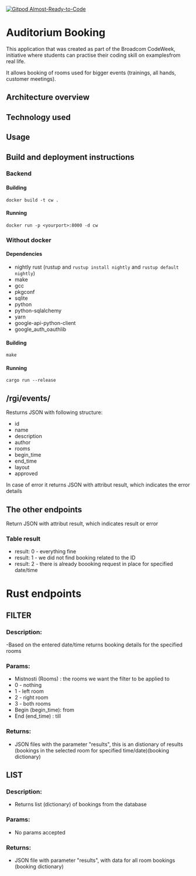 [![Gitpod Almost-Ready-to-Code](https://img.shields.io/badge/Gitpod-Ready--to--Code-blue?logo=gitpod)](https://gitpod.io/#https://github.com/ishche/auditorium-booking) 

# Auditorium Booking

This application that was created as part of the Broadcom CodeWeek, initiative where students can practise their coding skill on  examplesfrom real life.

It allows booking of rooms used for bigger events (trainings, all hands, customer meetings).

## Architecture overview

## Technology used

## Usage

## Build and deployment instructions

### Backend

#### Building
```shell
docker build -t cw .
```
#### Running
```shell
docker run -p <yourport>:8000 -d cw
```
### Without docker

#### Dependencies
+ nightly rust (rustup and `rustup install nightly` and `rustup default nightly`)
+ make
+ gcc
+ pkgconf
+ sqlite
+ python
+ python-sqlalchemy
+ yarn
+ google-api-python-client
+ google_auth_oauthlib

#### Building
```shell
make
```
#### Running
```shell
cargo run --release
```

## /rgi/events/<id>
Resturns JSON with following structure:
- id
- name
- description
- author
- rooms
- begin_time
- end_time
- layout
- approved
  
 In case of error it returns JSON with attribut result, which indicates the error details
 
 ## The other endpoints
 Return JSON with attribut result, which indicates result or error
 
 ### Table result
 - result: 0    - everything fine
 - result: 1    - we did not find booking related to the ID
 - result: 2    - there is already boooking request in place for specified date/time

# Rust endpoints
## FILTER
### Description:
 -Based on the entered date/time returns booking details for the specified rooms
### Params:
 - Mistnosti (Rooms) : the rooms we want the filter to be applied to
 - 0 - nothing
 - 1 - left room
 - 2 - right room
 - 3 - both rooms
 - Begin (begin_time): from
 - End (end_time) : till
### Returns:
 - JSON files with the parameter "results", this is an distionary of results (bookings in the selected room for specified time/date)(booking dictionary)
## LIST
### Description:
 - Returns list (dictionary) of bookings from the database
### Params:
 - No params accepted
### Returns:
 - JSON file with parameter "results", with data for all room bookings (booking dictionary)
